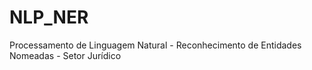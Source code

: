 # NLP_NER
Processamento de Linguagem Natural - Reconhecimento de Entidades Nomeadas - Setor Jurídico
